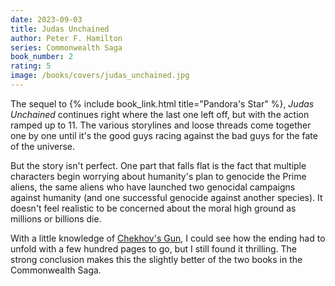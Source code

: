 ```yaml
---
date: 2023-09-03
title: Judas Unchained
author: Peter F. Hamilton
series: Commonwealth Saga
book_number: 2
rating: 5
image: /books/covers/judas_unchained.jpg
---
```


The sequel to {% include book_link.html title="Pandora's Star" %}, <cite
class="book-title">Judas Unchained</cite> continues right where the last one
left off, but with the action ramped up to 11. The various storylines and
loose threads come together one by one until it's the good guys racing against
the bad guys for the fate of the universe.

But the story isn't perfect. One part that falls flat is the fact that
multiple characters begin worrying about humanity's plan to genocide the Prime
aliens, the same aliens who have launched two genocidal campaigns against
humanity (and one successful genocide against another species). It doesn't
feel realistic to be concerned about the moral high ground as millions or
billions die.

With a little knowledge of [Chekhov's Gun][gun], I could see how the ending
had to unfold with a few hundred pages to go, but I still found it thrilling.
The strong conclusion makes this the slightly better of the two books in the
Commonwealth Saga.

[gun]: https://en.wikipedia.org/wiki/Chekhov's_Gun
